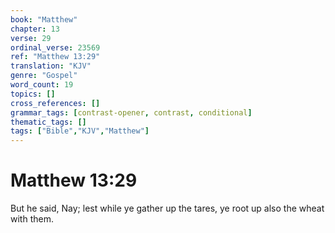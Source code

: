 ```yaml
---
book: "Matthew"
chapter: 13
verse: 29
ordinal_verse: 23569
ref: "Matthew 13:29"
translation: "KJV"
genre: "Gospel"
word_count: 19
topics: []
cross_references: []
grammar_tags: [contrast-opener, contrast, conditional]
thematic_tags: []
tags: ["Bible","KJV","Matthew"]
---
```


# Matthew 13:29

But he said, Nay; lest while ye gather up the tares, ye root up also the wheat with them.
